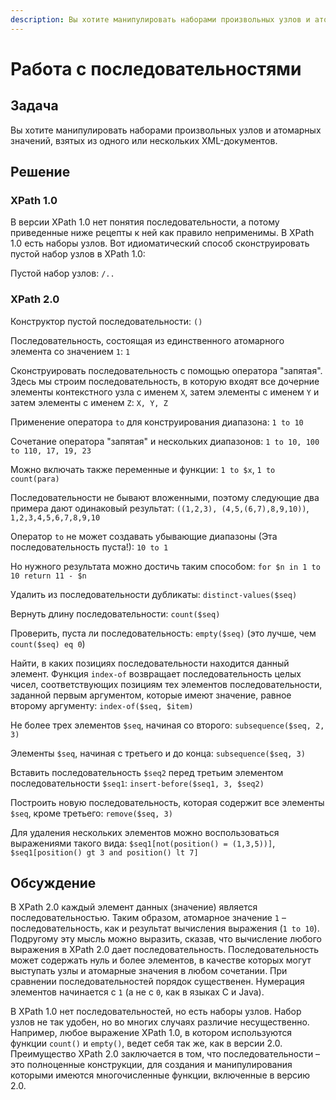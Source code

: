 ```yaml
---
description: Вы хотите манипулировать наборами произвольных узлов и атомарных значений, взятых из одного или нескольких XML-документов
---
```


# Работа с последовательностями

## Задача

Вы хотите манипулировать наборами произвольных узлов и атомарных значений, взятых из одного или нескольких XML-документов.

## Решение

### XPath 1.0

В версии XPath 1.0 нет понятия последовательности, а потому приведенные ниже рецепты к ней как правило неприменимы. В XPath 1.0 есть наборы узлов. Вот идиоматический способ сконструировать пустой набор узлов в XPath 1.0:

Пустой набор узлов: `/..`

### XPath 2.0

Конструктор пустой последовательности: `()`

Последовательность, состоящая из единственного атомарного элемента со значением `1`: `1`

Сконструировать последовательность с помощью оператора "запятая". Здесь мы строим последовательность, в которую входят все дочерние элементы контекстного узла с именем `X`, затем элементы с именем `Y` и затем элементы с именем `Z`: `X, Y, Z`

Применение оператора `to` для конструирования диапазона: `1 to 10`

Сочетание оператора "запятая" и нескольких диапазонов: `1 to 10, 100 to 110, 17, 19, 23`

Можно включать также переменные и функции: `1 to $x`, `1 to count(para)`

Последовательности не бывают вложенными, поэтому следующие два примера дают одинаковый результат: `((1,2,3), (4,5,(6,7),8,9,10))`, `1,2,3,4,5,6,7,8,9,10`

Оператор `to` не может создавать убывающие диапазоны (Эта последовательность пуста!): `10 to 1`

Но нужного результата можно достичь таким способом: `for $n in 1 to 10 return 11 - $n`

Удалить из последовательности дубликаты: `distinct-values($seq)`

Вернуть длину последовательности: `count($seq)`

Проверить, пуста ли последовательность: `empty($seq)` (это лучше, чем `count($seq) eq 0`)

Найти, в каких позициях последовательности находится данный элемент. Функция `index-of` возвращает последовательность целых чисел, соответствующих позициям тех элементов последовательности, заданной первым аргументом, которые имеют значение, равное второму аргументу: `index-of($seq, $item)`

Не более трех элементов `$seq`, начиная со второго: `subsequence($seq, 2, 3)`

Элементы `$seq`, начиная с третьего и до конца: `subsequence($seq, 3)`

Вставить последовательность `$seq2` перед третьим элементом последовательности `$seq1`: `insert-before($seq1, 3, $seq2)`

Построить новую последовательность, которая содержит все элементы `$seq`, кроме третьего: `remove($seq, 3)`

Для удаления нескольких элементов можно воспользоваться выражениями такого вида: `$seq1[not(position() = (1,3,5))]`, `$seq1[position() gt 3 and position() lt 7]`

## Обсуждение

В XPath 2.0 каждый элемент данных (значение) является последовательностью. Таким образом, атомарное значение `1` – последовательность, как и результат вычисления выражения (`1 to 10`). Подругому эту мысль можно выразить, сказав, что вычисление любого выражения в XPath 2.0 дает последовательность. Последовательность может содержать нуль и более элементов, в качестве которых могут выступать узлы и атомарные значения в любом сочетании. При сравнении последовательностей порядок существенен. Нумерация элементов начинается с `1` (а не с `0`, как в языках C и Java).

В XPath 1.0 нет последовательностей, но есть наборы узлов. Набор узлов не так удобен, но во многих случаях различие несущественно. Например, любое выражение XPath 1.0, в котором используются функции `count()` и `empty()`, ведет себя так же, как в версии 2.0. Преимущество XPath 2.0 заключается в том, что последовательности – это полноценные конструкции, для создания и манипулирования которыми имеются многочисленные функции, включенные в версию 2.0.
